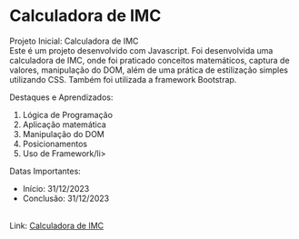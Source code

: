 <h1>Calculadora de IMC</h1>

Projeto Inicial: Calculadora de IMC<br>
Este é um projeto desenvolvido com Javascript. Foi desenvolvida uma calculadora de IMC, onde foi praticado conceitos matemáticos, captura de valores, manipulação do DOM, além de uma prática de estilização simples utilizando CSS. Também foi utilizada a framework Bootstrap.

Destaques e Aprendizados: <br>
<ol>
  <li>Lógica de Programação</li>
  <li>Aplicação matemática</li>
  <li>Manipulação do DOM</li>
  <li>Posicionamentos</li>
  <li>Uso de Framework/li>
</ol>

Datas Importantes: 
<ul>
  <li>Início: 31/12/2023</li>
  <li>Conclusão: 31/12/2023</li><br>
</ul>

Link: <a href="https://caiorossi00.github.io/Imc/">Calculadora de IMC</a>
